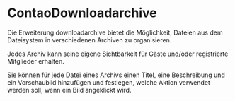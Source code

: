 ContaoDownloadarchive
=====================

Die Erweiterung downloadarchive bietet die Möglichkeit, Dateien aus dem Dateisystem in verschiedenen Archiven zu organisieren.

Jedes Archiv kann seine eigene Sichtbarkeit für Gäste und/oder registrierte Mitglieder erhalten.

Sie können für jede Datei eines Archivs einen Titel, eine Beschreibung und ein Vorschaubild hinzufügen und festlegen, welche Aktion verwendet werden soll, wenn ein Bild angeklickt wird.
